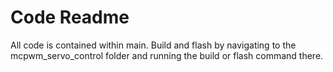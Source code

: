 # Code Readme

All code is contained within main. Build and flash by navigating to the mcpwm_servo_control folder and running the build or flash command there.
